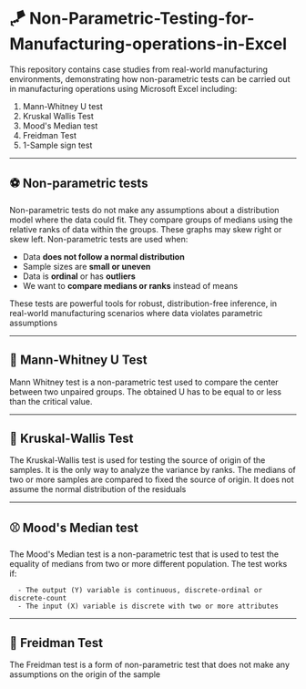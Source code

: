 # 🪁 Non-Parametric-Testing-for-Manufacturing-operations-in-Excel
This repository contains case studies from real-world manufacturing environments, demonstrating how non-parametric tests can be carried out in manufacturing operations using Microsoft Excel including:

1. Mann-Whitney U test
2. Kruskal Wallis Test
3. Mood's Median test
4. Freidman Test
5. 1-Sample sign test

---

## ⚽️ Non-parametric tests
Non-parametric tests do not make any assumptions about a distribution model where the data could fit. They compare groups of medians using the relative ranks of data within the groups. These graphs may skew right or skew left. Non-parametric tests are used when:

- Data **does not follow a normal distribution**
- Sample sizes are **small or uneven**
- Data is **ordinal** or has **outliers**
- We want to **compare medians or ranks** instead of means

These tests are powerful tools for robust, distribution-free inference, in real-world manufacturing scenarios where data violates parametric assumptions

---

## 🏀 Mann-Whitney U Test
Mann Whitney test is a non-parametric test used to compare the center between two unpaired groups. The obtained U has to be equal to or less than the critical value. 

---

## 🏈 Kruskal-Wallis Test 
The Kruskal-Wallis test is used for testing the source of origin of the samples. It is the only way to analyze the variance by ranks. The medians of two or more samples are compared to fixed the source of origin. It does not assume the normal distribution of the residuals

---

## ⚾️ Mood's Median test
The Mood's Median test is a non-parametric test that is used to test the equality of medians from two or more different population. The test works if:

      - The output (Y) variable is continuous, discrete-ordinal or discrete-count
      - The input (X) variable is discrete with two or more attributes

---

## 🎾 Freidman Test
The Freidman test is a form of non-parametric test that does not make any assumptions on the origin of the sample 
